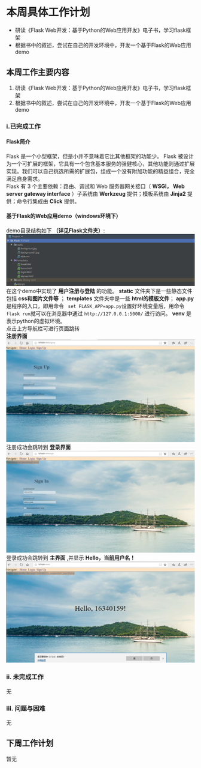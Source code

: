# 本周具体工作计划
- 研读《Flask Web开发：基于Python的Web应用开发》电子书，学习flask框架
- 根据书中的叙述，尝试在自己的开发环境中，开发一个基于Flask的Web应用demo
## 本周工作主要内容  
1. 研读《Flask Web开发：基于Python的Web应用开发》电子书，学习flask框架
2. 根据书中的叙述，尝试在自己的开发环境中，开发一个基于Flask的Web应用demo
### i.已完成工作  
#### Flask简介
Flask 是一个小型框架，但是小并不意味着它比其他框架的功能少。 Flask 被设计为一个可扩展的框架，它具有一个包含基本服务的强健核心，其他功能则通过扩展实现。我们可以自己挑选所需的扩展包，组成一个没有附加功能的精益组合，完全满足自身需求。  
Flask 有 3 个主要依赖：路由、调试和 Web 服务器网关接口（ **WSGI， Web server gateway interface** ）子系统由 **Werkzeug** 提供；模板系统由 **Jinja2** 提供；命令行集成由 **Click** 提供。

#### 基于Flask的Web应用demo（windows环境下）
demo目录结构如下 **（详见Flask文件夹）**:    
	![](images/catalog.png)
在这个demo中实现了 **用户注册与登陆** 的功能。 **static** 文件夹下是一些静态文件包括 **css和图片文件等** ； **templates** 文件夹中是一些 **html的模板文件**； **app.py** 是程序的入口，即用命令 ` set FLASK_APP=app.py`设置好环境变量后，用命令 `flask run`就可以在浏览器中通过 ` http://127.0.0.1:5000/ ` 进行访问。 **venv** 是表示python的虚拟环境。  
点击上方导航栏可进行页面跳转  
**注册界面** 
	![](images/signup.png)  
注册成功会跳转到 **登录界面**   
	![](images/signin.png)
登录成功会跳转到 **主界面** ,并显示 **Hello，当前用户名！**
	![](images/home.png)

### ii. 未完成工作 
无

### iii. 问题与困难
无

## 下周工作计划
暂无